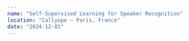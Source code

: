 ```yaml
---
name: "Self-Supervised Learning for Speaker Recognition"
location: "Callyope — Paris, France"
date: "2024-12-01"
---
```

